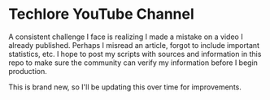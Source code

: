 # Techlore YouTube Channel
A consistent challenge I face is realizing I made a mistake on a video I already published. Perhaps I misread an article, forgot to include important statistics, etc. I hope to post my scripts with sources and information in this repo to make sure the community can verify my information before I begin production. 

This is brand new, so I'll be updating this over time for improvements. 
